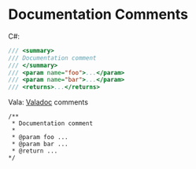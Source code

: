 # Documentation Comments

C#:

```csharp
/// <summary>
/// Documentation comment
/// </summary>
/// <param name="foo">...</param>
/// <param name="bar">...</param>
/// <returns>...</returns>
```

Vala:
[Valadoc](../../../tutorials/programming-language/main/02-00-basics/02-03-comments) comments

```vala
/**
 * Documentation comment
 *
 * @param foo ...
 * @param bar ...
 * @return ...
*/
```
